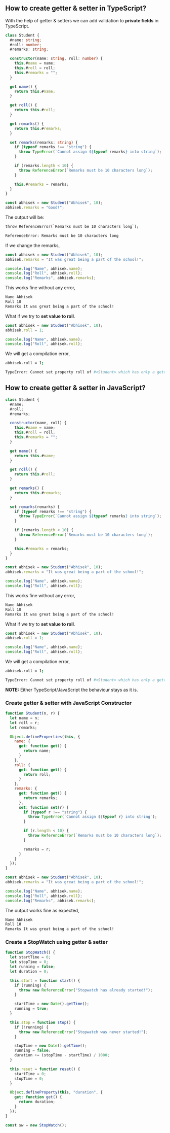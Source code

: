 ## How to create getter & setter in TypeScript?

With the help of getter & setters we can add validation to **private fields** in TypeScript.

```ts
class Student {
  #name: string;
  #roll: number;
  #remarks: string;

  constructor(name: string, roll: number) {
    this.#name = name;
    this.#roll = roll;
    this.#remarks = "";
  }

  get name() {
    return this.#name;
  }

  get roll() {
    return this.#roll;
  }

  get remarks() {
    return this.#remarks;
  }

  set remarks(remarks: string) {
    if (typeof remarks !== "string") {
      throw TypeError(`Cannot assign ${typeof remarks} into string`);
    }

    if (remarks.length < 10) {
      throw ReferenceError(`Remarks must be 10 characters long`);
    }

    this.#remarks = remarks;
  }
}

const abhisek = new Student("Abhisek", 10);
abhisek.remarks = "Good!";
```

The output will be:

```sh
throw ReferenceError(`Remarks must be 10 characters long`);

ReferenceError: Remarks must be 10 characters long
```

If we change the remarks,

```ts
const abhisek = new Student("Abhisek", 10);
abhisek.remarks = "It was great being a part of the school!";

console.log("Name", abhisek.name);
console.log("Roll", abhisek.roll);
console.log("Remarks", abhisek.remarks);
```

This works fine without any error,

```sh
Name Abhisek
Roll 10
Remarks It was great being a part of the school!
```

What if we try to **set value to roll**.

```ts
const abhisek = new Student("Abhisek", 10);
abhisek.roll = 1;

console.log("Name", abhisek.name);
console.log("Roll", abhisek.roll);
```

We will get a compilation error,

```sh
abhisek.roll = 1;

TypeError: Cannot set property roll of #<Student> which has only a getter
```

## How to create getter & setter in JavaScript?

```js
class Student {
  #name;
  #roll;
  #remarks;

  constructor(name, roll) {
    this.#name = name;
    this.#roll = roll;
    this.#remarks = "";
  }

  get name() {
    return this.#name;
  }

  get roll() {
    return this.#roll;
  }

  get remarks() {
    return this.#remarks;
  }

  set remarks(remarks) {
    if (typeof remarks !== "string") {
      throw TypeError(`Cannot assign ${typeof remarks} into string`);
    }

    if (remarks.length < 10) {
      throw ReferenceError(`Remarks must be 10 characters long`);
    }

    this.#remarks = remarks;
  }
}

const abhisek = new Student("Abhisek", 10);
abhisek.remarks = "It was great being a part of the school!";

console.log("Name", abhisek.name);
console.log("Roll", abhisek.roll);
```

This works fine without any error,

```sh
Name Abhisek
Roll 10
Remarks It was great being a part of the school!
```

What if we try to **set value to roll**.

```ts
const abhisek = new Student("Abhisek", 10);
abhisek.roll = 1;

console.log("Name", abhisek.name);
console.log("Roll", abhisek.roll);
```

We will get a compilation error,

```sh
abhisek.roll = 1;

TypeError: Cannot set property roll of #<Student> which has only a getter
```

**NOTE:** Either TypeScript/JavaScript the behaviour stays as it is.

### Create getter & setter with JavaScript Constructor

```js
function Student(n, r) {
  let name = n;
  let roll = r;
  let remarks;

  Object.defineProperties(this, {
    name: {
      get: function get() {
        return name;
      }
    },
    roll: {
      get: function get() {
        return roll;
      }
    },
    remarks: {
      get: function get() {
        return remarks;
      },
      set: function set(r) {
        if (typeof r !== "string") {
          throw TypeError(`Cannot assign ${typeof r} into string`);
        }

        if (r.length < 10) {
          throw ReferenceError(`Remarks must be 10 characters long`);
        }

        remarks = r;
      }
    }
  });
}

const abhisek = new Student("Abhisek", 10);
abhisek.remarks = "It was great being a part of the school!";

console.log("Name", abhisek.name);
console.log("Roll", abhisek.roll);
console.log("Remarks", abhisek.remarks);
```

The output works fine as expected,

```sh
Name Abhisek
Roll 10
Remarks It was great being a part of the school!
```

### Create a StopWatch using getter & setter

```ts
function StopWatch() {
  let startTime = 0;
  let stopTime = 0;
  let running = false;
  let duration = 0;

  this.start = function start() {
    if (running) {
      throw new ReferenceError("Stopwatch has already started!");
    }

    startTime = new Date().getTime();
    running = true;
  }

  this.stop = function stop() {
    if (!running) {
      throw new ReferenceError("Stopwatch was never started!");
    }

    stopTime = new Date().getTime();
    running = false;
    duration += (stopTime - startTime) / 1000;
  }

  this.reset = function reset() {
    startTime = 0;
    stopTime = 0;
  }

  Object.defineProperty(this, "duration", {
    get: function get() {
      return duration;
    }
  });
}

const sw = new StopWatch();
```
